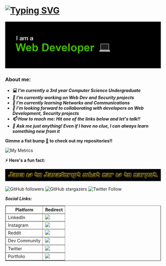 # [![Typing SVG](https://readme-typing-svg.herokuapp.com?size=24&width=950&lines=Hey+there!+I'm+Vineeth%2C+a+Computer+Science+undergraduate;I+develop+websites+and+IoT+systems%2C+and+secure+systems+and+networks;I'm+a+Web+developer%2C+aspiring+Network+Engineer+and+an+Ethical+Hacker)](https://git.io/typing-svg)

<!--
**vinsdragonis/vinsdragonis** is a ✨ _special_ ✨ repository because its `README.md` (this file) appears on your GitHub profile.

Here are some ideas to get you started:

- 🔭 I’m currently working on ...
- 🌱 I’m currently learning ...
- 👯 I’m looking to collaborate on ...
- 🤔 I’m looking for help with ...
- 💬 Ask me about ...
- 📫 How to reach me: ...
- 😄 Pronouns: ...
- ⚡ Fun fact: ...
-->

<p align = "center">
  <img src = "readme banner.png">
  <br>
</p>

### About me:

- ***💻 I'm currently a *3rd year* Computer Science Undergraduate***
- ***🔭 I’m currently working on Web Dev and Security projects***
- ***🌱 I’m currently learning Networks and Communications***
- ***🤝 I'm looking forward to collaborating with developers on Web Development, Security projects***
- ***📫 How to reach me: Hit one of the links below and let's talk!!***
- ***💬 Ask me just anything! Even if I have no clue, I can always learn something new from it***

**Gimme a fist bump <a href="https://github.com/vinsdragonis?tab=repositories">👊</a> to check out my repositories!!**

  ![My Metrics](https://metrics.lecoq.io/vinsdragonis?template=classic&repositories.forks=true&languages=1&activity=1&isocalendar=1&people=1&followup=1&stars=1&notable=1&lines=1&posts=1&pagespeed=1&isocalendar.duration=half-year&languages.limit=8&languages.colors=github&languages.details=percentage&languages.threshold=0%25&stars.limit=4&people.limit=15&people.size=15&people.types=followers%2C%20following&people.identicons=false&people.shuffle=false&activity.limit=7&activity.days=14&activity.filter=all&activity.visibility=all&activity.timestamps=true&pagespeed.url=.user.website&pagespeed.detailed=false&pagespeed.screenshot=false&posts.source=dev.to&posts.descriptions=false&posts.covers=false&posts.limit=4&posts.user=.user.login&config.timezone=Asia%2FCalcutta)

**⚡ Here's a fun fact:**
<p align = "center">
  <img src = "Quote-1.png">
</p>

<!-- [![My contributions graph](https://activity-graph.herokuapp.com/graph?username=vinsdragonis&bg_color=171717&color=01a706&line=00b3ff&point=4fff42&area=true&hide_border=true)](https://github.com/ashutosh00710/github-readme-activity-graph) -->

![GitHub followers](https://img.shields.io/github/followers/vinsdragonis?style=for-the-badge)
![GitHub stargazers](https://img.shields.io/github/stars/vinsdragonis?style=for-the-badge)
![Twitter Follow](https://img.shields.io/twitter/follow/VDragonis?color=%230085ff&label=Twitter&style=for-the-badge)


***Social Links:***

<table border=1 cellpadding=15>
  <thead>
    <tr>
      <th>Platform</th>
      <th>Redirect</th>
    </tr>
  </thead>
  <tbody>
    <tr>
      <td>LinkedIn</td>
      <td><a target="_blank" href="https://www.linkedin.com/in/vineeth-b-416205163/"><img src="https://camo.githubusercontent.com/c8a9c5b414cd812ad6a97a46c29af67239ddaeae08c41724ff7d945fb4c047e5/68747470733a2f2f6564656e742e6769746875622e696f2f537570657254696e7949636f6e732f696d616765732f7376672f6c696e6b6564696e2e737667" width="35px"></a></td>
    </tr>
    <tr>
      <td>Instagram</td>
      <td><a target="_blank" href="https://www.instagram.com/vins._.dragonis"><img src="https://camo.githubusercontent.com/c9dacf0f25a1489fdbc6c0d2b41cda58b77fa210a13a886d6f99e027adfbd358/68747470733a2f2f6564656e742e6769746875622e696f2f537570657254696e7949636f6e732f696d616765732f7376672f696e7374616772616d2e737667" width="35px"></a></td>
    </tr>
    <tr>
      <td>Reddit</td>
      <td><a target="_blank" href="https://www.reddit.com/user/KingDragonis"><img src="https://camo.githubusercontent.com/521640dc2dba501cde1805c0a42cecf5ccf7fc1378f542fe9fda756fb36add25/68747470733a2f2f6564656e742e6769746875622e696f2f537570657254696e7949636f6e732f696d616765732f7376672f7265646469742e737667" width="35px"></a></td>
    </tr>
    <tr>
      <td>Dev Community</td>
      <td><a target="_blank" href="https://dev.to/vinsdragonis"><img src="https://camo.githubusercontent.com/6cc90061976bcd4d1a61a6c76b818538b5a65754f7b7b8068fe0fa49a09def8f/68747470733a2f2f6564656e742e6769746875622e696f2f537570657254696e7949636f6e732f696d616765732f7376672f6465765f746f2e737667" width="35px"></a></td>
    </tr>
    <tr>
      <td>Twitter</td>
      <td><a target="_blank" href="https://twitter.com/VDragonis"><img src="https://camo.githubusercontent.com/35b0b8bfbd8840f35607fb56ad0a139047fd5d6e09ceb060c5c6f0a5abd1044c/68747470733a2f2f6564656e742e6769746875622e696f2f537570657254696e7949636f6e732f696d616765732f7376672f747769747465722e737667" width="35px"></a></td>
    </tr>
    <tr>
      <td>Portfolio</td>
      <td><a target="_blank" href="https://vinsdragonis.github.io/"><img src="favicon (3).ico" width="35px"></a></td>
    </tr>
  </tbody>
</table>
